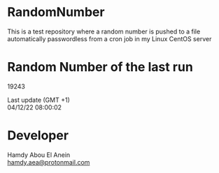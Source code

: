 # RandomNumber    
This is a test repository where a random number is pushed to a file automatically passwordless from a cron job in my Linux CentOS server    
# Random Number of the last run   
19243
      
Last update (GMT +1)    
04/12/22 08:00:02
# Developer    
Hamdy Abou El Anein   
hamdy.aea@protonmail.com
